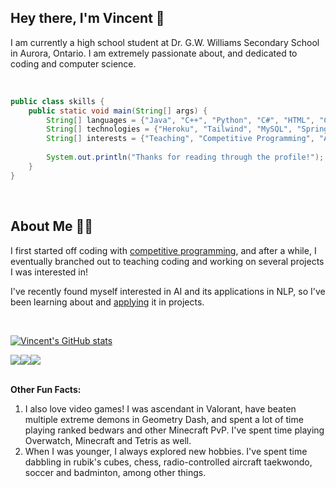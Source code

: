 ## Hey there, I'm Vincent 👋

I am currently a high school student at Dr. G.W. Williams Secondary School in Aurora, Ontario. I am extremely passionate about, and dedicated to coding and computer science.

<br/>

```java
public class skills {
    public static void main(String[] args) {
        String[] languages = {"Java", "C++", "Python", "C#", "HTML", "CSS", "JavaScript", "SQL"};
        String[] technologies = {"Heroku", "Tailwind", "MySQL", "Spring Boot", "Django", "PyTorch"};
        String[] interests = {"Teaching", "Competitive Programming", "Artificial Intelligence", "Web Development", "Cybersecurity", "Robotics"};
        
        System.out.println("Thanks for reading through the profile!");
    }
}
```

<br/>

## About Me 🧍‍♂️

I first started off coding with <a href="https://github.com/VincentQu888/ccc-solutions" target="_blank">competitive programming</a>, and after a while, I eventually branched out to teaching coding and working on several projects I was interested in!

I've recently found myself interested in AI and its applications in NLP, so I've been learning about and <a href="https://github.com/VincentQu888/Snowy" target="_blank">applying</a> it in projects.

<br/>

[![Vincent's GitHub stats](https://github-readme-stats.vercel.app/api?username=VincentQu888)](https://github.com/VincentQu888/github-readme-stats)

<div style="display:flex">
  <img src="https://badges.pufler.dev/repos/VincentQu888"/>
  <img src="https://badges.pufler.dev/commits/monthly/VincentQu888"/>  
  <img src="https://badges.pufler.dev/years/VincentQu888"/>  
</div>

<br/>

<strong>Other Fun Facts:</strong>
<ol>
  <li>I also love video games! I was ascendant in Valorant, have beaten multiple extreme demons in Geometry Dash, and spent a lot of time playing ranked bedwars and other Minecraft PvP. I've spent time playing Overwatch, Minecraft and Tetris as well.</li>
  <li>When I was younger, I always explored new hobbies. I've spent time dabbling in rubik's cubes, chess, radio-controlled aircraft taekwondo, soccer and badminton, among other things.</li>
</ol>
